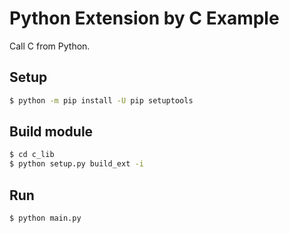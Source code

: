 # Python Extension by C Example

Call C from Python.

## Setup

```sh
$ python -m pip install -U pip setuptools
```

## Build module

```sh
$ cd c_lib
$ python setup.py build_ext -i
```

## Run

```sh
$ python main.py
```
